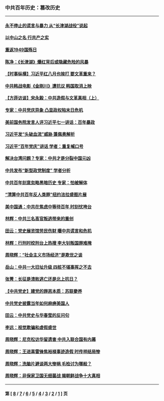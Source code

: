 ### 中共百年历史：篡改历史
---
#### [永不停止的谎言与暴力 从“长津湖战役”说起](../../pages/nf1176115/n13494094.md?04150430) 
#### [以中山之名 行共产之实](../../pages/nf1176115/n13346437.md?04150430) 
#### [重返1949国殇日](../../pages/nf1176115/n13346372.md?04150430) 
#### [陈净：《长津湖》爆红背后或隐藏危险的风暴](../../pages/nf1176115/n13314364.md?04150430) 
#### [【时事纵横】习近平红八月也挨打 要文革重来？](../../pages/nf1176115/n13231393.md?04150430) 
#### [中共韩战电影《金刚川》遭抗议 韩国取消上映](../../pages/nf1176115/n13219114.md?04150430) 
#### [【方菲访谈】宋永毅：中共造假与文革真相（上）](../../pages/nf1176115/n13200760.md?04150430) 
#### [专家：中共党庆异象 凸显政权陷末日危机](../../pages/nf1176115/n13067084.md?04150430) 
#### [美前国务院发言人评习近平七一讲话：百年暴政](../../pages/nf1176115/n13066986.md?04150430) 
#### [习近平发“头破血流”威胁 蓬佩奥解析](../../pages/nf1176115/n13063604.md?04150430) 
#### [习近平“百年党庆”讲话 学者：重复喊口号](../../pages/nf1176115/n13061411.md?04150430) 
#### [解决台湾问题？专家：中共才是分裂中国元凶](../../pages/nf1176115/n13060811.md?04150430) 
#### [中共发布“新型政党制度” 学者分析](../../pages/nf1176115/n13056354.md?04150430) 
#### [中共百年刻意忽略黑暗历史 专家：怕被解体](../../pages/nf1176115/n13056056.md?04150430) 
#### [“清算中共百年反人类罪”纽约法拉盛图片展](../../pages/nf1176115/n13052220.md?04150430) 
#### [美中国通：中共在焦虑中等待百年 时刻忧垮台](../../pages/nf1176115/n13048820.md?04150430) 
#### [林辉：中共三名高官叛逃带来的重创](../../pages/nf1176115/n13035206.md?04150430) 
#### [田云：党史展览馆劳民伤财 曝中共谎言和危机](../../pages/nf1176115/n13033900.md?04150430) 
#### [林辉：行刑时绞刑台上热搜 李大钊叛国罪难掩](../../pages/nf1176115/n13031965.md?04150430) 
#### [周晓辉：“社会主义市场经济”是欺世之谈](../../pages/nf1176115/n13024090.md?04150430) 
#### [岳山：中共一大旧址升级 四桩不堪事挥之不去](../../pages/nf1176115/n13021697.md?04150430) 
#### [张菁：长征是溃败逃亡还是北上抗日？](../../pages/nf1176115/n13020585.md?04150430) 
#### [【中共党史】建党的罪恶本质：苏联豢养](../../pages/nf1176115/n13011888.md?04150430) 
#### [中共党史披露当年如何麻痹美国人](../../pages/nf1176115/n12966400.md?04150430) 
#### [田云：中共党史与华春莹的反问句](../../pages/nf1176115/n12765178.md?04150430) 
#### [李远：视觉欺骗和虚假盛世](../../pages/nf1176115/n12993376.md?04150430) 
#### [周晓辉：尼克松访华留遗害 中共入联合国有内幕](../../pages/nf1176115/n12991422.md?04150430) 
#### [周晓辉：王进喜雷锋焦裕禄事迹造假 时传祥结局惨](../../pages/nf1176115/n12985497.md?04150430) 
#### [周晓辉：洗脑片避谈两大惨祸 毛检讨为哪般？](../../pages/nf1176115/n12971285.md?04150430) 
#### [周晓辉：非保家卫国无细菌战 揭朝鲜战争十大真相](../../pages/nf1176115/n12954161.md?04150430) 

---
#### 第 [ [8](./8.md?04150430) / [7](./7.md?04150430) / [6](./6.md?04150430) / [5](./5.md?04150430) / [4](./4.md?04150430) / [3](./3.md?04150430) / [2](./2.md?04150430) / [1](./1.md?04150430) ] 页

